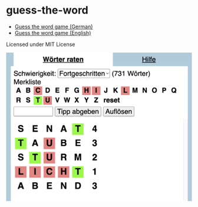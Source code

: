 # guess-the-word

* [Guess the word game (German)](http://daign.github.io/guess-the-word/german)
* [Guess the word game (English)](http://daign.github.io/guess-the-word/english)

Licensed under MIT License

![screenshot](./screenshot.png)
